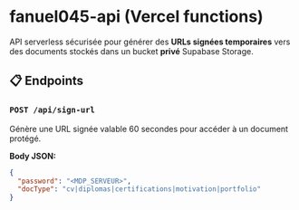 # fanuel045-api (Vercel functions)

API serverless sécurisée pour générer des **URLs signées temporaires** vers des documents stockés dans un bucket **privé** Supabase Storage.

## 📋 Endpoints

### `POST /api/sign-url`
Génère une URL signée valable 60 secondes pour accéder à un document protégé.

**Body JSON:**
```json
{
  "password": "<MDP_SERVEUR>",
  "docType": "cv|diplomas|certifications|motivation|portfolio"
}